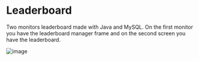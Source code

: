 # Leaderboard
Two monitors leaderboard made with Java and MySQL.
On the first monitor you have the leaderboard manager frame and on the second screen you have the leaderboard.


![image](https://user-images.githubusercontent.com/78371731/210599080-2537836c-e3ba-4500-ba28-cbe220e7f730.png)
